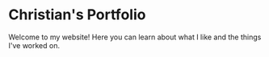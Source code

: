 # Christian's Portfolio

Welcome to my website! Here you can learn about what I like and the things I've worked on.

